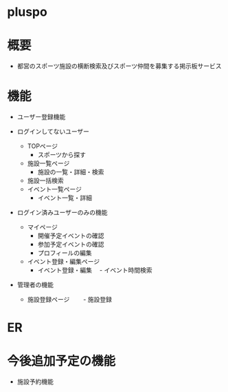 # pluspo
# 概要
 - 都営のスポーツ施設の横断検索及びスポーツ仲間を募集する掲示板サービス
 
# 機能
- ユーザー登録機能
- ログインしてないユーザー
  - TOPページ
    - スポーツから探す
  - 施設一覧ページ
    - 施設の一覧・詳細・検索
  - 施設一括検索
  - イベント一覧ページ
    - イベント一覧・詳細

- ログイン済みユーザーのみの機能
  - マイページ
    - 開催予定イベントの確認
    - 参加予定イベントの確認
    - プロフィールの編集
  - イベント登録・編集ページ
    - イベント登録・編集
　- イベント時間検索

- 管理者の機能
  - 施設登録ページ
　　- 施設登録

# ER

# 今後追加予定の機能
- 施設予約機能
  
